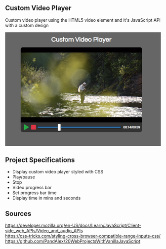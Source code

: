 ## Custom Video Player

Custom video player using the HTML5 video element and it's JavaScript API with a custom design

![Custom Video Player](customvideoplayer.png)  

## Project Specifications

- Display custom video player styled with CSS
- Play/pause
- Stop
- Video progress bar
- Set progress bar time
- Display time in mins and seconds

## Sources

https://developer.mozilla.org/en-US/docs/Learn/JavaScript/Client-side_web_APIs/Video_and_audio_APIs  
https://css-tricks.com/styling-cross-browser-compatible-range-inputs-css/  
https://github.com/PandAlex/20WebProjectsWithVanillaJavaScript

